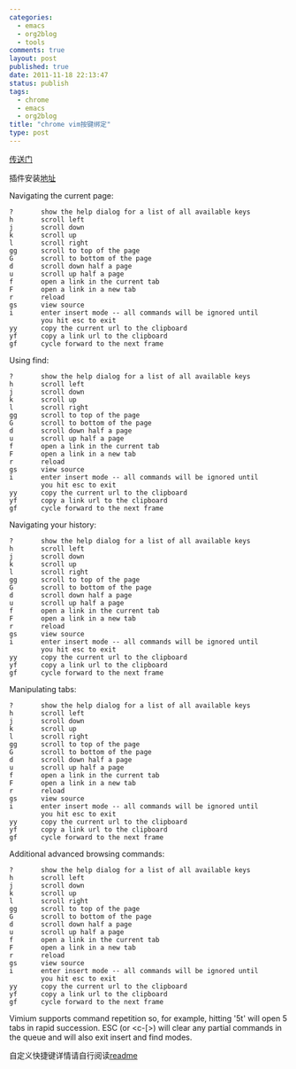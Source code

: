 ```yaml
--- 
categories: 
  - emacs
  - org2blog
  - tools
comments: true
layout: post
published: true
date: 2011-11-18 22:13:47
status: publish
tags: 
  - chrome
  - emacs
  - org2blog
title: "chrome vim按键绑定"
type: post
---
```


[传送门](https://github.com/philc/vimium)

插件安装[地址](https://chrome.google.com/webstore/detail/dbepggeogbaibhgnhhndojpepiihcmeb)

Navigating the current page:

```
?       show the help dialog for a list of all available keys
h       scroll left
j       scroll down
k       scroll up
l       scroll right
gg      scroll to top of the page
G       scroll to bottom of the page
d       scroll down half a page
u       scroll up half a page
f       open a link in the current tab
F       open a link in a new tab
r       reload
gs      view source
i       enter insert mode -- all commands will be ignored until
        you hit esc to exit
yy      copy the current url to the clipboard
yf      copy a link url to the clipboard
gf      cycle forward to the next frame

```

Using find:    
``` 
?       show the help dialog for a list of all available keys
h       scroll left
j       scroll down
k       scroll up
l       scroll right
gg      scroll to top of the page
G       scroll to bottom of the page
d       scroll down half a page
u       scroll up half a page
f       open a link in the current tab
F       open a link in a new tab
r       reload
gs      view source
i       enter insert mode -- all commands will be ignored until
        you hit esc to exit
yy      copy the current url to the clipboard
yf      copy a link url to the clipboard
gf      cycle forward to the next frame

```
     
Navigating your history:    
``` 
?       show the help dialog for a list of all available keys
h       scroll left
j       scroll down
k       scroll up
l       scroll right
gg      scroll to top of the page
G       scroll to bottom of the page
d       scroll down half a page
u       scroll up half a page
f       open a link in the current tab
F       open a link in a new tab
r       reload
gs      view source
i       enter insert mode -- all commands will be ignored until
        you hit esc to exit
yy      copy the current url to the clipboard
yf      copy a link url to the clipboard
gf      cycle forward to the next frame

```
     
Manipulating tabs:     
``` 
?       show the help dialog for a list of all available keys
h       scroll left
j       scroll down
k       scroll up
l       scroll right
gg      scroll to top of the page
G       scroll to bottom of the page
d       scroll down half a page
u       scroll up half a page
f       open a link in the current tab
F       open a link in a new tab
r       reload
gs      view source
i       enter insert mode -- all commands will be ignored until
        you hit esc to exit
yy      copy the current url to the clipboard
yf      copy a link url to the clipboard
gf      cycle forward to the next frame
```
     

Additional advanced browsing commands:     

``` 
?       show the help dialog for a list of all available keys
h       scroll left
j       scroll down
k       scroll up
l       scroll right
gg      scroll to top of the page
G       scroll to bottom of the page
d       scroll down half a page
u       scroll up half a page
f       open a link in the current tab
F       open a link in a new tab
r       reload
gs      view source
i       enter insert mode -- all commands will be ignored until
        you hit esc to exit
yy      copy the current url to the clipboard
yf      copy a link url to the clipboard
gf      cycle forward to the next frame
```
     
Vimium supports command repetition so, for example, hitting '5t' will open 5 tabs in rapid succession. ESC (or <c-[>) will clear any partial commands in the queue and will also exit insert and find modes.

自定义快捷键详情请自行阅读[readme](https://github.com/philc/vimium#readme)
